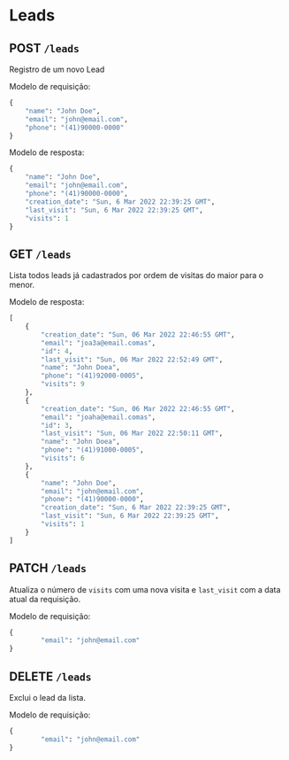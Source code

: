 # Leads

## POST `/leads`

Registro de um novo Lead

Modelo de requisição:

```python
{
    "name": "John Doe",
    "email": "john@email.com",
    "phone": "(41)90000-0000"
}

```

Modelo de resposta:

```python
{
    "name": "John Doe",
    "email": "john@email.com",
    "phone": "(41)90000-0000",
    "creation_date": "Sun, 6 Mar 2022 22:39:25 GMT",
    "last_visit": "Sun, 6 Mar 2022 22:39:25 GMT",
    "visits": 1
}

```

## GET `/leads`

Lista todos leads já cadastrados por ordem de visitas do maior para o menor.

Modelo de resposta:

```python
[
    {
        "creation_date": "Sun, 06 Mar 2022 22:46:55 GMT",
        "email": "joa3a@email.comas",
        "id": 4,
        "last_visit": "Sun, 06 Mar 2022 22:52:49 GMT",
        "name": "John Doea",
        "phone": "(41)92000-0005",
        "visits": 9
    },
    {
        "creation_date": "Sun, 06 Mar 2022 22:46:55 GMT",
        "email": "joaha@email.comas",
        "id": 3,
        "last_visit": "Sun, 06 Mar 2022 22:50:11 GMT",
        "name": "John Doea",
        "phone": "(41)91000-0005",
        "visits": 6
    },
    {
        "name": "John Doe",
        "email": "john@email.com",
        "phone": "(41)90000-0000",
        "creation_date": "Sun, 6 Mar 2022 22:39:25 GMT",
        "last_visit": "Sun, 6 Mar 2022 22:39:25 GMT",
        "visits": 1
    }
]
```

## PATCH `/leads`

Atualiza o número de `visits` com uma nova visita e `last_visit` com a data atual da requisição.

Modelo de requisição:

```python
{
        "email": "john@email.com"
}
```

## DELETE `/leads`

Exclui o lead da lista.

Modelo de requisição:

```python
{
        "email": "john@email.com"
}
```
